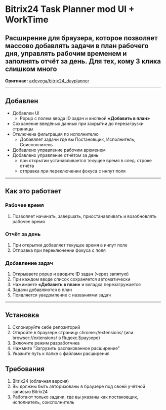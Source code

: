 # Bitrix24 Task Planner mod UI + WorkTime 
Расширение для браузера, которое позволяет массово добавлять задачи в план рабочего дня, управлять рабочим временем и заполнять отчёт за день. Для тех, кому 3 клика слишком много
--
**Оригинал:** [axlevega/bitrix24_dayplanner](https://github.com/axlevega/bitrix24_dayplanner)

---

## Добавлен

- Добавлен UI
    - Popup с полем ввода ID задач и кнопкой **«Добавить в план»**
- Сохранение введёных данных при закрытии до перезагрузки страницы
- Отключена фильтрация по исполнителю
    - Добавляет задачи где вы Постановщик, Исполнитель, Соисполнитель
- Добавлено управление рабочим временем
- Добавлено управление отчётом за день
  - при открытии устанавливается текущее время в след. строке отчёта
  - отправка при переключении фокуса с инпут поля

---

## Как это работает

### Рабочее время
 1. Позволяет начинать, завершать, приостанавливать и возобновлять рабочее время

### Отчёт за день
1. При открытии добавляет текущее время в инпут поле
2. Отправка при переключении фокуса с поля

### Добавление задач
1. Открываете popup и вводите ID задач (через запятую)
2. При каждом вводе список сохраняется автоматически
3. Нажимаете **«Добавить в план»** и вкладка перезагружается
4. Задачи добавляются в план
5. Появляется уведомление с названиями задач

---

## Установка

1. Склонируйте себе репозиторий
2. Откройте в браузере страницу chrome://extensions/ (или browser://extensions/ в Яндекс.Браузере)
3. Включите режим разработчика
4. Нажмите "Загрузить распакованное расширение"
5. Укажите путь к папке с файлами расширения

## Требования
1. Bitrix24 (облачная версия)
2. Вы должны быть авторизованы в браузере под своей учётной записью Bitrix24
3. Работают только задачи, где вы указаны как постановщик, исполнитель, соисполнитель
